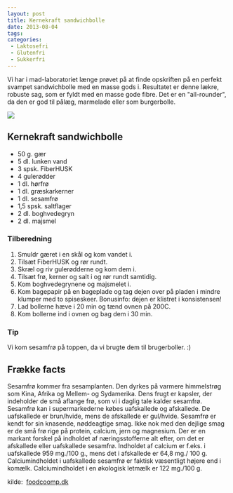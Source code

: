```yaml
---
layout: post
title: Kernekraft sandwichbolle
date: 2013-08-04
tags:
categories:
 - Laktosefri
 - Glutenfri
 - Sukkerfri
---
```


Vi har i mad-laboratoriet længe prøvet på at finde opskriften på en perfekt
svampet sandwichbolle med en masse gods i.
Resultatet er denne lækre, robuste sag, som er fyldt med en masse gode fibre.
Det er en "all-rounder", da den er god til pålæg, marmelade eller som
burgerbolle. 

[ ![](http://2.bp.blogspot.com/-fh8dcHRNhU8/Uf6uyejEepI/AAAAAAAABB8/xKySJNBX9QA/s1600/Kernekraft_sandwichbolle.jpg) ](http://2.bp.blogspot.com/-fh8dcHRNhU8/Uf6uyejEepI/AAAAAAAABB8/xKySJNBX9QA/s1600/Kernekraft_sandwichbolle.jpg)

## Kernekraft sandwichbolle
- 50 g. gær 
- 5 dl. lunken vand 
- 3 spsk. FiberHUSK 
- 4 gulerødder 
- 1 dl. hørfrø
- 1 dl. græskarkerner
- 1 dl. sesamfrø
- 1,5 spsk. saltflager
- 2 dl. boghvedegryn
- 2 dl. majsmel

### Tilberedning
1. Smuldr gæret i en skål og kom vandet i.
2. Tilsæt FiberHUSK og rør rundt.
3. Skræl og riv gulerødderne og kom dem i.
4. Tilsæt frø, kerner og salt i og rør rundt samtidig.
5. Kom boghvedegrynene og majsmelet i.
6. Kom bagepapir på en bageplade og tag dejen over på pladen i mindre klumper
   med to spiseskeer. Bonusinfo: dejen er klistret i konsistensen! 
7. Lad bollerne hæve i 20 min og tænd ovnen på 200C.
8. Kom bollerne ind i ovnen og bag dem i 30 min.

### Tip
Vi kom sesamfrø på toppen, da vi brugte dem til brugerboller. :)

## Frække facts
Sesamfrø kommer fra sesamplanten. Den dyrkes på varmere himmelstrøg som Kina,
Afrika og Mellem- og Sydamerika. Dens frugt er kapsler, der indeholder de små
aflange frø, som vi i daglig tale kalder sesamfrø.
Sesamfrø kan i supermarkederne købes uafskallede og afskallede. De uafskallede
er brun/hvide, mens de afskallede er gul/hvide. Sesamfrø er kendt for sin
knasende, nøddeagtige smag. Ikke nok med den dejlige smag er de små frø rige på
protein, calcium, jern og magnesium. Der er en markant forskel på indholdet af
næringsstofferne alt efter, om det er afskallede eller uafskallede sesamfrø.
Indholdet af calcium er f.eks. i uafskallede 959 mg./100 g., mens det i
afskallede er 64,8 mg./ 100 g. Calciumindholdet i uafskallede sesamfrø er
faktisk væsentligt højere end i komælk. Calciumindholdet i en økologisk letmælk
er 122 mg./100 g.

kilde:  [foodcoomp.dk](http://www.foodcoomp.dk/)
